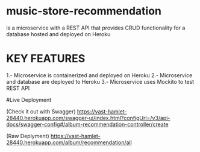 # music-store-recommendation
is a microservice with a REST API that provides CRUD functionality for a database hosted and deployed on Heroku

# KEY FEATURES

1.- Microservice is containerized and deployed on Heroku 2.- Microservice and database are deployed to Heroku 3.- Microservice uses Mockito to test REST API


#Live Deployment 

(Check it out with Swagger)
https://vast-hamlet-28440.herokuapp.com/swagger-ui/index.html?configUrl=/v3/api-docs/swagger-config#/album-recommendation-controller/create

(Raw Deplyment)
https://vast-hamlet-28440.herokuapp.com/album/recommendation/all
